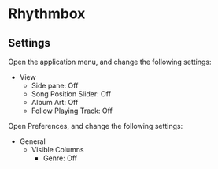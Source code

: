 # Rhythmbox

## Settings

Open the application menu, and change the following settings:

- View
	- Side pane: Off
	- Song Position Slider: Off
	- Album Art: Off
	- Follow Playing Track: Off

Open Preferences, and change the following settings:

- General
	- Visible Columns
		- Genre: Off
